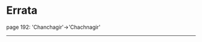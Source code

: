 # Errata

<span id="0"></span>page 192: 'Chanchagir'-&gt;'Chachnagir'

------------------------------------------------------------------------
